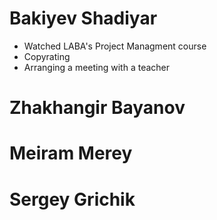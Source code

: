 # Bakiyev Shadiyar
* Watched LABA's Project Managment course
* Copyrating
* Arranging a meeting with a teacher

# Zhakhangir Bayanov

# Meiram Merey

# Sergey Grichik 
